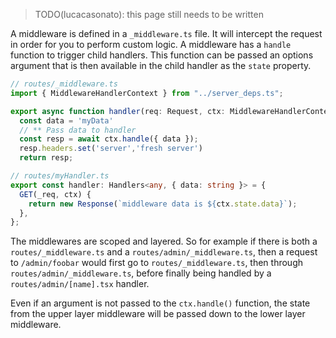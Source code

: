 > TODO(lucacasonato): this page still needs to be written

A middleware is defined in a `_middleware.ts` file. 
It will intercept the request in order for you to perform custom logic. A
middleware has a `handle` function to trigger child handlers. This function
can be passed an options argument that is then available in the child handler as the `state` property.

```ts
// routes/_middleware.ts
import { MiddlewareHandlerContext } from "../server_deps.ts";

export async function handler(req: Request, ctx: MiddlewareHandlerContext) {
  const data = 'myData'
  // ** Pass data to handler 
  const resp = await ctx.handle({ data });
  resp.headers.set('server','fresh server')  
  return resp;
```

```ts
// routes/myHandler.ts
export const handler: Handlers<any, { data: string }> = {
  GET(_req, ctx) {
    return new Response(`middleware data is ${ctx.state.data}`);
  },
};
```

The middlewares are scoped and layered. So for example if there is both a
`routes/_middleware.ts` and a `routes/admin/_middleware.ts`, then a request to
`/admin/foobar` would first go to `routes/_middleware.ts`, then through
`routes/admin/_middleware.ts`, before finally being handled by a
`routes/admin/[name].tsx` handler.

Even if an argument is not passed to the `ctx.handle()` function, the state from the
upper layer middleware will be passed down to the lower layer middleware.

